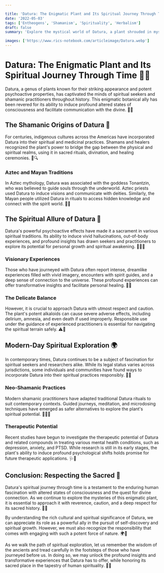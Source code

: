 ```yaml
---

title: 'Datura: The Enigmatic Plant and Its Spiritual Journey Through Time'
date: '2022-05-03'
tags: ['Entheogens', 'Shamanism', 'Spirituality', 'Herbalism']
draft: false
summary: 'Explore the mystical world of Datura, a plant shrouded in mystery and spiritual significance. From ancient shamanic rituals to modern-day spiritual exploration, discover the history, uses, and profound experiences associated with this enigmatic botanical ally.'

images: ['https://www.rics-notebook.com/articleimage/Datura.webp']
---
```


# Datura: The Enigmatic Plant and Its Spiritual Journey Through Time 🌿🔮

Datura, a genus of plants known for their striking appearance and potent psychoactive properties, has captivated the minds of spiritual seekers and shamanic practitioners throughout history. This enigmatic botanical ally has been revered for its ability to induce profound altered states of consciousness and facilitate communication with the divine. 🌿🌙

## The Shamanic Origins of Datura 🦜

For centuries, indigenous cultures across the Americas have incorporated Datura into their spiritual and medicinal practices. Shamans and healers recognized the plant's power to bridge the gap between the physical and spiritual realms, using it in sacred rituals, divination, and healing ceremonies. 🌈🔍

### Aztec and Mayan Traditions

In Aztec mythology, Datura was associated with the goddess Tonantzin, who was believed to guide souls through the underworld. Aztec priests used Datura to induce visions and communicate with deities. Similarly, the Mayan people utilized Datura in rituals to access hidden knowledge and connect with the spirit world. 🌋🏰

## The Spiritual Allure of Datura 💫

Datura's powerful psychoactive effects have made it a sacrament in various spiritual traditions. Its ability to induce vivid hallucinations, out-of-body experiences, and profound insights has drawn seekers and practitioners to explore its potential for personal growth and spiritual awakening. 🧘‍♀️🌠

### Visionary Experiences

Those who have journeyed with Datura often report intense, dreamlike experiences filled with vivid imagery, encounters with spirit guides, and a deep sense of connection to the universe. These profound experiences can offer transformative insights and facilitate personal healing. 🌈🔮

### The Delicate Balance

However, it is crucial to approach Datura with utmost respect and caution. The plant's potent alkaloids can cause severe adverse effects, including delirium, amnesia, and even death if used improperly. Responsible use under the guidance of experienced practitioners is essential for navigating the spiritual terrain safely. ⚠️🙏

## Modern-Day Spiritual Exploration 🌍

In contemporary times, Datura continues to be a subject of fascination for spiritual seekers and researchers alike. While its legal status varies across jurisdictions, some individuals and communities have found ways to incorporate Datura into their spiritual practices responsibly. 🔬🌿

### Neo-Shamanic Practices

Modern shamanic practitioners have adapted traditional Datura rituals to suit contemporary contexts. Guided journeys, meditation, and microdosing techniques have emerged as safer alternatives to explore the plant's spiritual potential. 🧘‍♂️💊

### Therapeutic Potential

Recent studies have begun to investigate the therapeutic potential of Datura and related compounds in treating various mental health conditions, such as depression, anxiety, and PTSD. While research is still in its early stages, the plant's ability to induce profound psychological shifts holds promise for future therapeutic applications. 🩺🧠

## Conclusion: Respecting the Sacred 🙏

Datura's spiritual journey through time is a testament to the enduring human fascination with altered states of consciousness and the quest for divine connection. As we continue to explore the mysteries of this enigmatic plant, it is essential to approach it with reverence, caution, and a deep respect for its sacred history. 🌿✨

By understanding the rich cultural and spiritual significance of Datura, we can appreciate its role as a powerful ally in the pursuit of self-discovery and spiritual growth. However, we must also recognize the responsibility that comes with engaging with such a potent force of nature. 🌍🔐

As we walk the path of spiritual exploration, let us remember the wisdom of the ancients and tread carefully in the footsteps of those who have journeyed before us. In doing so, we may unlock the profound insights and transformative experiences that Datura has to offer, while honoring its sacred place in the tapestry of human spirituality. 🧡🙏
